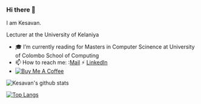 <link rel="stylesheet" href="style.css">

### Hi there 👋

I am Kesavan.

Lecturer at the University of Kelaniya


- :mortar_board: I’m currently reading for Masters in Computer Scinence at University of Colombo School of Computing
- 📫 How to reach me: :[Mail](mailto:kesavan.selvarajah.dev@gmail.com "Kesavan Selvarajah") :zap: [LinkedIn](https://www.linkedin.com/in/kesavanselvarajah/ "Kesavan Selvarajah") 
- [![Buy Me A Coffee](https://img.shields.io/badge/Buy%20Me%20A%20Coffee-Support-yellow.svg)](https://www.buymeacoffee.com/kesavan)

<!---
[![Top Langs](https://github-readme-stats.vercel.app/api/top-langs/?username=KesavanSelvarajah)](https://github.com/anuraghazra/github-readme-stats)
---> 
![Kesavan's github stats](https://github-readme-stats.vercel.app/api?username=KesavanSelvarajah&count_private=true&show_icons=true&theme=dracula)

[![Top Langs](https://github-readme-stats.vercel.app/api/top-langs/?username=anuraghazra&layout=compact)](https://github.com/anuraghazra/github-readme-stats)

